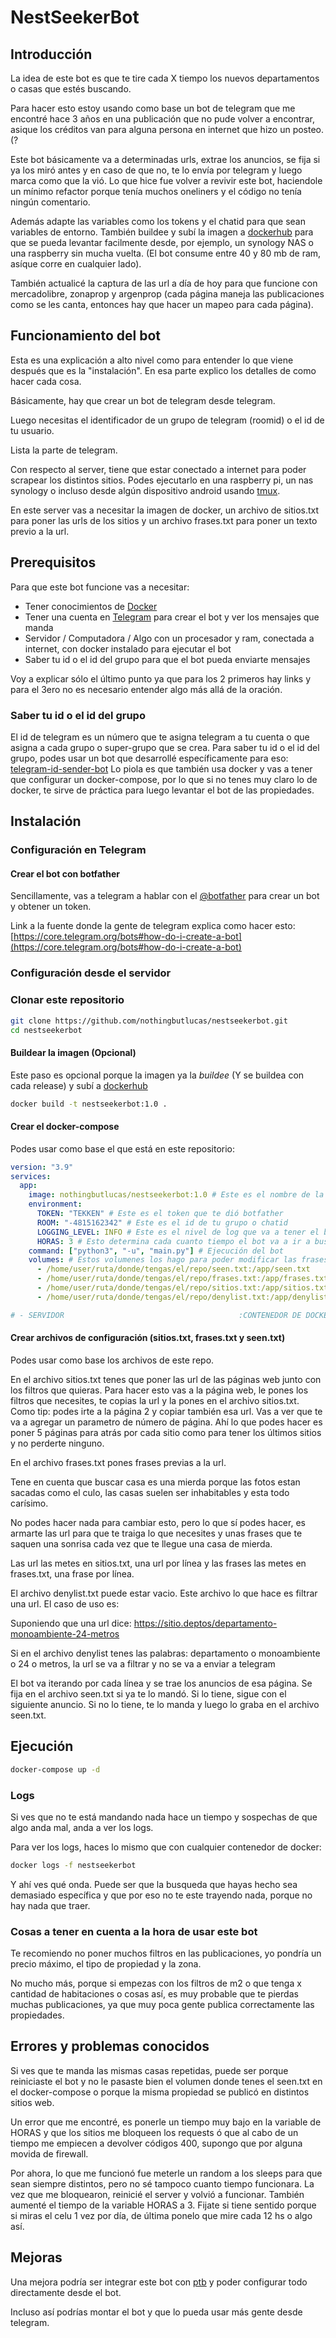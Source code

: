 # NestSeekerBot

## Introducción

La idea de este bot es que te tire cada X tiempo los nuevos departamentos o casas que estés buscando.

Para hacer esto estoy usando como base un bot de telegram que me encontré hace 3 años en una publicación que no pude volver a encontrar, asique los créditos van para alguna persona en internet que hizo un posteo. (?

Este bot básicamente va a determinadas urls, extrae los anuncios, se fija si ya los miró antes y en caso de que no, te lo envía por telegram y luego marca como que la vió.
Lo que hice fue volver a revivir este bot, haciendole un mínimo refactor porque tenía muchos oneliners y el código no tenía ningún comentario.

Además adapte las variables como los tokens y el chatid para que sean variables de entorno. También buildee y subí la imagen a [dockerhub](https://hub.docker.com/r/nothingbutlucas/nestseekerbot) para que se pueda levantar facilmente desde, por ejemplo, un synology NAS o una raspberry sin mucha vuelta. (El bot consume entre 40 y 80 mb de ram, asíque corre en cualquier lado).

También actualicé la captura de las url a día de hoy para que funcione con mercadolibre, zonaprop y argenprop (cada página maneja las publicaciones como se les canta, entonces hay que hacer un mapeo para cada página).

## Funcionamiento del bot

Esta es una explicación a alto nivel como para entender lo que viene después que es la "instalación". En esa parte explico los detalles de como hacer cada cosa.

Básicamente, hay que crear un bot de telegram desde telegram.

Luego necesitas el identificador de un grupo de telegram (roomid) o el id de tu usuario.

Lista la parte de telegram.

Con respecto al server, tiene que estar conectado a internet para poder scrapear los distintos sitios. Podes ejecutarlo en una raspberry pi, un nas synology o incluso desde algún dispositivo android usando [tmux](https://github.com/tmux/tmux).

En este server vas a necesitar la imagen de docker, un archivo de sitios.txt para poner las urls de los sitios y un archivo frases.txt para poner un texto previo a la url.

## Prerequisitos

Para que este bot funcione vas a necesitar:

* Tener conocimientos de [Docker](https://docs.docker.com/get-started/)
* Tener una cuenta en [Telegram](https://telegram.org/) para crear el bot y ver los mensajes que manda
* Servidor / Computadora / Algo con un procesador y ram, conectada a internet, con docker instalado para ejecutar el bot
* Saber tu id o el id del grupo para que el bot pueda enviarte mensajes

Voy a explicar sólo el último punto ya que para los 2 primeros hay links y para el 3ero no es necesario entender algo más allá de la oración.

### Saber tu id o el id del grupo

El id de telegram es un número que te asigna telegram a tu cuenta o que asigna a cada grupo o super-grupo que se crea.
Para saber tu id o el id del grupo, podes usar un bot que desarrollé específicamente para eso: [telegram-id-sender-bot](https://github.com/nothingbutlucas/telegram-id-sender-bot)
Lo piola es que también usa docker y vas a tener que configurar un docker-compose, por lo que si no tenes muy claro lo de docker, te sirve de práctica para luego levantar el bot de las propiedades.

## Instalación

### Configuración en Telegram

#### Crear el bot con botfather

Sencillamente, vas a telegram a hablar con el [@botfather](https://t.me/botfather) para crear un bot y obtener un token.

Link a la fuente donde la gente de telegram explica como hacer esto: [https://core.telegram.org/bots#how-do-i-create-a-bot](https://core.telegram.org/bots#how-do-i-create-a-bot)

### Configuración desde el servidor

### Clonar este repositorio

```bash
git clone https://github.com/nothingbutlucas/nestseekerbot.git
cd nestseekerbot
```

#### Buildear la imagen (Opcional)

Este paso es opcional porque la imagen ya la *buildee* (Y se buildea con cada release) y subí a [dockerhub](https://hub.docker.com/r/nothingbutlucas/nestseekerbot)

~~~ bash
docker build -t nestseekerbot:1.0 .
~~~

#### Crear el docker-compose

Podes usar como base el que está en este repositorio:

```yaml
version: "3.9"
services:
  app:
    image: nothingbutlucas/nestseekerbot:1.0 # Este es el nombre de la imagen, si la buildeaste vos, ponele el nombre que le pusiste si no, dejalo así
    environment:
      TOKEN: "TEKKEN" # Este es el token que te dió botfather
      ROOM: "-4815162342" # Este es el id de tu grupo o chatid
      LOGGING_LEVEL: INFO # Este es el nivel de log que va a tener el bot, yo recomiendo los primeros días dejarlo en INFO y luego de 1 o 2 semanas de que funcione bien se puede subir a ERROR
      HORAS: 3 # Esto determina cada cuanto tiempo el bot va a ir a buscar las nuevas propiedades. 3 horas a mi me funciona bien, podes ponerle menos o más, anda fijandote que los sitios no te bloqueen. En caso de que te bloqueen lo vas a ver en los logs como ERROR.
    command: ["python3", "-u", "main.py"] # Ejecución del bot
    volumes: # Estos volumenes los hago para poder modificar las frases o sitios sin tener que entrar al contenedor. Y el seen.txt te sirve para que si lo apagas, lo vuelvas a prender y no te lleguen propiedades que ya te llegaron.
      - /home/user/ruta/donde/tengas/el/repo/seen.txt:/app/seen.txt
      - /home/user/ruta/donde/tengas/el/repo/frases.txt:/app/frases.txt
      - /home/user/ruta/donde/tengas/el/repo/sitios.txt:/app/sitios.txt
      - /home/user/ruta/donde/tengas/el/repo/denylist.txt:/app/denylist.txt

# - SERVIDOR                                       :CONTENEDOR DE DOCKER
```

#### Crear archivos de configuración (sitios.txt, frases.txt y seen.txt)

Podes usar como base los archivos de este repo.

En el archivo sitios.txt tenes que poner las url de las páginas web junto con los filtros que quieras. Para hacer esto vas a la página web, le pones los filtros que necesites, te copias la url y la pones en el archivo sitios.txt. Como tip: podes irte a la página 2 y copiar también esa url. Vas a ver que te va a agregar un parametro de número de página. Ahí lo que podes hacer es poner 5 páginas para atrás por cada sitio como para tener los últimos sitios y no perderte ninguno.

En el archivo frases.txt pones frases previas a la url.

Tene en cuenta que buscar casa es una mierda porque las fotos estan sacadas como el culo, las casas suelen ser inhabitables y esta todo carísimo.

No podes hacer nada para cambiar esto, pero lo que sí podes hacer, es armarte las url para que te traiga lo que necesites y unas frases que te saquen una sonrisa cada vez que te llegue una casa de mierda.

Las url las metes en sitios.txt, una url por línea y las frases las metes en frases.txt, una frase por línea.

El archivo denylist.txt puede estar vacio. Este archivo lo que hace es filtrar una url. El caso de uso es:

Suponiendo que una url dice: https://sitio.deptos/departamento-monoambiente-24-metros

Si en el archivo denylist tenes las palabras: departamento o monoambiente o 24 o metros, la url se va a filtrar y no se va a enviar a telegram

El bot va iterando por cada línea y se trae los anuncios de esa página. Se fija en el archivo seen.txt si ya te lo mandó.
Si lo tiene, sigue con el siguiente anuncio.
Si no lo tiene, te lo manda y luego lo graba en el archivo seen.txt.

## Ejecución

``` bash
docker-compose up -d
```

### Logs

Si ves que no te está mandando nada hace un tiempo y sospechas de que algo anda mal, anda a ver los logs.

Para ver los logs, haces lo mismo que con cualquier contenedor de docker:

``` bash
docker logs -f nestseekerbot
```

Y ahí ves qué onda. Puede ser que la busqueda que hayas hecho sea demasiado específica y que por eso no te este trayendo nada, porque no hay nada que traer.

### Cosas a tener en cuenta a la hora de usar este bot

Te recomiendo no poner muchos filtros en las publicaciones, yo pondría un precio máximo, el tipo de propiedad y la zona.

No mucho más, porque si empezas con los filtros de m2 o que tenga x cantidad de habitaciones o cosas así, es muy probable que te pierdas muchas publicaciones, ya que muy poca gente publica correctamente las propiedades.

## Errores y problemas conocidos

Si ves que te manda las mismas casas repetidas, puede ser porque reiniciaste el bot y no le pasaste bien el volumen donde tenes el seen.txt en el docker-compose o porque la misma propiedad se publicó en distintos sitios web.

Un error que me encontré, es ponerle un tiempo muy bajo en la variable de HORAS y que los sitios me bloqueen los requests ó que al cabo de un tiempo me empiecen a devolver códigos 400, supongo que por alguna movida de firewall.

Por ahora, lo que me funcionó fue meterle un random a los sleeps para que sean siempre distintos, pero no sé tampoco cuanto tiempo funcionara. La vez que me bloquearon, reinicié el server y volvió a funcionar. También aumenté el tiempo de la variable HORAS a 3. Fijate si tiene sentido porque si miras el celu 1 vez por día, de última ponelo que mire cada 12 hs o algo así.

## Mejoras

Una mejora podría ser integrar este bot con [ptb](https://github.com/python-telegram-bot/python-telegram-bot) y poder configurar todo directamente desde el bot.

Incluso así podrías montar el bot y que lo pueda usar más gente desde telegram.

